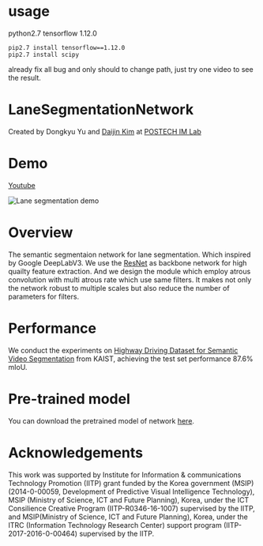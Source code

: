 # usage
python2.7 tensorflow 1.12.0
```shell
pip2.7 install tensorflow==1.12.0
pip2.7 install scipy
```
already fix all bug and only should to change path, just try one video to see the result.

# LaneSegmentationNetwork
Created by Dongkyu Yu and [Daijin Kim](http://imlab.postech.ac.kr/members_d.htm) at [POSTECH IM Lab](http://imlab.postech.ac.kr)

# Demo
[Youtube](https://www.youtube.com/watch?v=zwaLq1743J0)


![Lane segmentation demo](https://github.com/POSTECH-IMLAB/LaneSegmentationNetwork/blob/master/demo.gif)

# Overview
The semantic segmentaion network for lane segmentation. Which inspired by Google DeepLabV3. We use the [ResNet](https://github.com/KaimingHe/deep-residual-networks) as backbone network for high quailty feature extraction. And we design the module which employ atrous convolution with multi atrous rate which use same filters. It makes not only the network robust to multiple scales but also reduce the number of parameters for filters.

# Performance
We conduct the experiments on [Highway Driving Dataset for Semantic Video Segmentation](https://sites.google.com/site/highwaydrivingdataset/) from KAIST, achieving the test set performance 87.6% mIoU.

# Pre-trained model
You can download the pretrained model of network [here](https://drive.google.com/drive/folders/14TtrNFY94FS1fIDspzg4ZRPCFT5OXujc?usp=sharing).

# Acknowledgements
This work was supported by Institute for Information & communications Technology Promotion (IITP) grant funded by the Korea government (MSIP)(2014-0-00059, Development of Predictive Visual Intelligence Technology), MSIP (Ministry of Science, ICT and Future Planning), Korea, under the ICT Consilience Creative Program (IITP-R0346-16-1007) supervised by the IITP, and MSIP(Ministry of Science, ICT and Future Planning), Korea, under the ITRC (Information Technology Research Center) support program (IITP-2017-2016-0-00464) supervised by the IITP.
